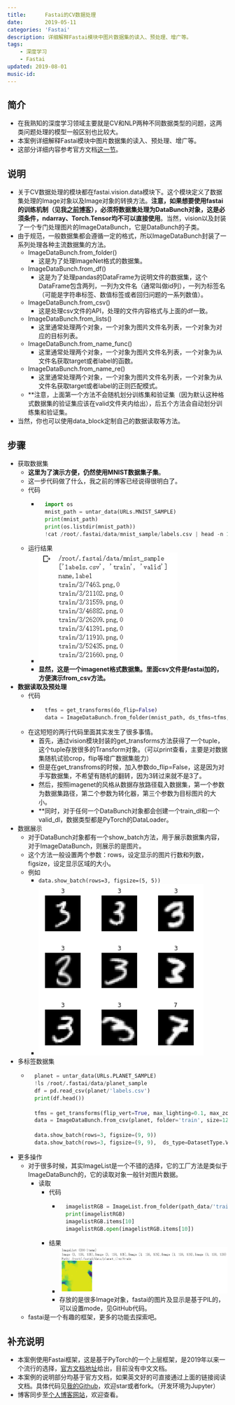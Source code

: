 ```yaml
---
title:      Fastai的CV数据处理
date:       2019-05-11
categories: 'Fastai'
description: 详细解释Fastai模块中图片数据集的读入、预处理、增广等。
tags:
    - 深度学习
    - Fastai
updated: 2019-08-01
music-id: 
---
```

## 简介
- 在我熟知的深度学习领域主要就是CV和NLP两种不同数据类型的问题，这两类问题处理的模型一般区别也比较大。
- 本案例详细解释Fastai模块中图片数据集的读入、预处理、增广等。
- 这部分详细内容参考官方文档[这一节](https://docs.fast.ai/vision.data.html)。


## 说明
- 关于CV数据处理的模块都在fastai.vision.data模块下。这个模块定义了数据集处理的Image对象以及Image对象的转换方法。**注意，如果想要使用fastai的训练机制（见我[之前博客](https://blog.csdn.net/zhouchen1998/article/details/90071837)），必须将数据集处理为DataBunch对象，这是必须条件，ndarray、Torch.Tensor均不可以直接使用**。当然，vision以及封装了一个专门处理图片的ImageDataBunch，它是DataBunch的子类。
- 由于规范，一般数据集都会遵循一定的格式，所以ImageDataBunch封装了一系列处理各种主流数据集的方法。
  - ImageDataBunch.from_folder()
  	- 这是为了处理ImageNet格式的数据集。
  - ImageDataBunch.from_df()
  	- 这是为了处理pandas的DataFrame为说明文件的数据集，这个DataFrame包含两列，一列为文件名（通常叫做id列），一列为标签名（可能是字符串标签、数值标签或者回归问题的一系列数值）。
  - ImageDataBunch.from_csv()
  	- 这是处理csv文件的API，处理的文件内容格式与上面的df一致。
  - ImageDataBunch.from_lists()
  	- 这里通常处理两个对象，一个对象为图片文件名列表，一个对象为对应的目标列表。
  - ImageDataBunch.from_name_func()
  	- 这里通常处理两个对象，一个对象为图片文件名列表，一个对象为从文件名获取target或者label的函数。
  - ImageDataBunch.from_name_re()
  	- 这里通常处理两个对象，一个对象为图片文件名列表，一个对象为从文件名获取target或者label的正则匹配模式。
  - **注意，上面第一个方法不会随机划分训练集和验证集（因为默认这种格式数据集的验证集应该在valid文件夹内给出），后五个方法会自动划分训练集和验证集。
- 当然，你也可以使用data_block定制自己的数据读取等方法。


## 步骤
- 获取数据集
	- **这里为了演示方便，仍然使用MNIST数据集子集**。
	- 这一步代码做了什么，我之前的博客已经说得很明白了。
	- 代码
		- ```python
			import os
			mnist_path = untar_data(URLs.MNIST_SAMPLE)
			print(mnist_path)
			print(os.listdir(mnist_path))
			!cat /root/.fastai/data/mnist_sample/labels.csv | head -n 10
			```
	- 运行结果
		- ![](/asset/2019-05-11/data_df.png)
		- **显然，这是一个imagenet格式数据集。里面csv文件是fastai加的，方便演示from_csv方法。**
- **数据读取及预处理**
	- 代码
		- ```python
			tfms = get_transforms(do_flip=False)
			data = ImageDataBunch.from_folder(mnist_path, ds_tfms=tfms, size=24)
			```
	- 在这短短的两行代码里面其实发生了很多事情。
		- 首先，通过vision模块封装的get_transforms方法获得了一个tuple，这个tuple存放很多的Transform对象。（可以print查看，主要是对数据集随机试验crop，flip等增广数据集能力）
		- 但是在get_transfroms的时候，加入参数do_flip=False，这是因为对手写数据集，不希望有随机的翻转，因为3转过来就不是3了。
		- 然后，按照imagenet的风格从数据存放路径载入数据集，第一个参数为数据集路径，第二个参数为转化器，第三个参数为目标图片的大小。
		- **同时，对于任何一个DataBunch对象都会创建一个train_dl和一个valid_dl，数据类型都是PyTorch的DataLoader。
- 数据展示
	- 对于DataBunch对象都有一个show_batch方法，用于展示数据集内容，对于ImageDataBunch，则展示的是图片。
	- 这个方法一般设置两个参数：rows，设定显示的图片行数和列数，figsize，设定显示区域的大小。
	- 例如
		- `data.show_batch(rows=3, figsize=(5, 5))`
		- ![](/asset/2019-05-11/show.png)
- 多标签数据集
	- ```python
		planet = untar_data(URLs.PLANET_SAMPLE)
		!ls /root/.fastai/data/planet_sample
		df = pd.read_csv(planet/'labels.csv')
		print(df.head())
		
		tfms = get_transforms(flip_vert=True, max_lighting=0.1, max_zoom=1.05, max_warp=0.)
		data = ImageDataBunch.from_csv(planet, folder='train', size=128, suffix='.jpg', label_delim=' ', ds_tfms=tfms)
		
		data.show_batch(rows=3, figsize=(9, 9))
		data.show_batch(rows=3, figsize=(9, 9),  ds_type=DatasetType.Valid)
		```
- 更多操作
	- 对于很多时候，其实ImageList是一个不错的选择，它的工厂方法是类似于ImageDataBunch的，它的读取对象一般针对图片数据。
		- 读取
			- 代码
				- ```python
					imagelistRGB = ImageList.from_folder(path_data/'train')
					print(imagelistRGB)
					imagelistRGB.items[10]
					imagelistRGB.open(imagelistRGB.items[10])
					```
			- 结果
				- ![](/asset/2019-05-11/data_folder.png)
				- 存放的是很多Image对象，fastai的图片及显示是基于PIL的，可以设置mode，见GitHub代码。
	- fastai是一个有趣的框架，更多的功能去探索吧。


## 补充说明
- 本案例使用Fastai框架，这是基于PyTorch的一个上层框架，是2019年以来一个流行的选择，[官方文档地址](https://docs.fast.ai/)给出，目前没有中文文档。
- 本案例的说明部分均基于官方文档，如果英文好的可直接通过上面的链接阅读文档。具体代码见[我的Github](https://github.com/luanshiyinyang/Tutorial/tree/Fastai/CVData)，欢迎star或者fork。（开发环境为Jupyter）
- 博客同步至[个人博客网站](https://luanshiyinyang.github.io)，欢迎查看。